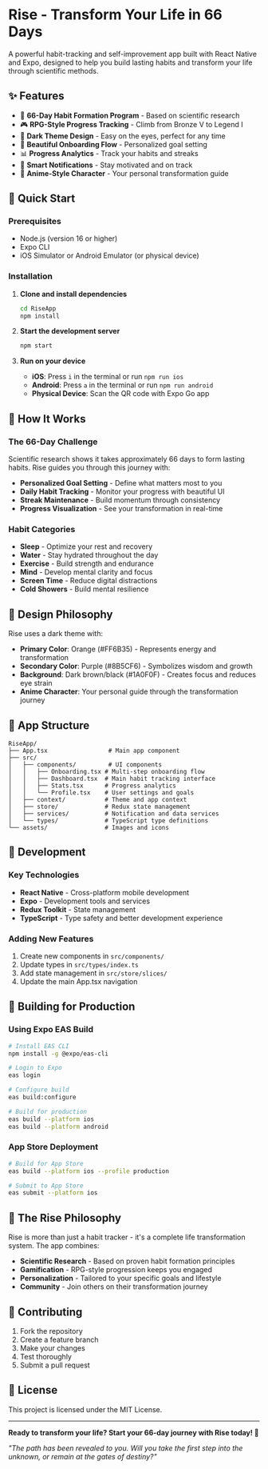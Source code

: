 # Rise - Transform Your Life in 66 Days

A powerful habit-tracking and self-improvement app built with React Native and Expo, designed to help you build lasting habits and transform your life through scientific methods.

## ✨ Features

- 🎯 **66-Day Habit Formation Program** - Based on scientific research
- 🎮 **RPG-Style Progress Tracking** - Climb from Bronze V to Legend I
- 🌙 **Dark Theme Design** - Easy on the eyes, perfect for any time
- 📱 **Beautiful Onboarding Flow** - Personalized goal setting
- 📊 **Progress Analytics** - Track your habits and streaks
- 🔔 **Smart Notifications** - Stay motivated and on track
- 🎨 **Anime-Style Character** - Your personal transformation guide

## 🚀 Quick Start

### Prerequisites

- Node.js (version 16 or higher)
- Expo CLI
- iOS Simulator or Android Emulator (or physical device)

### Installation

1. **Clone and install dependencies**
   ```bash
   cd RiseApp
   npm install
   ```

2. **Start the development server**
   ```bash
   npm start
   ```

3. **Run on your device**
   - **iOS**: Press `i` in the terminal or run `npm run ios`
   - **Android**: Press `a` in the terminal or run `npm run android`
   - **Physical Device**: Scan the QR code with Expo Go app

## 🎯 How It Works

### The 66-Day Challenge
Scientific research shows it takes approximately 66 days to form lasting habits. Rise guides you through this journey with:

- **Personalized Goal Setting** - Define what matters most to you
- **Daily Habit Tracking** - Monitor your progress with beautiful UI
- **Streak Maintenance** - Build momentum through consistency
- **Progress Visualization** - See your transformation in real-time

### Habit Categories
- **Sleep** - Optimize your rest and recovery
- **Water** - Stay hydrated throughout the day
- **Exercise** - Build strength and endurance
- **Mind** - Develop mental clarity and focus
- **Screen Time** - Reduce digital distractions
- **Cold Showers** - Build mental resilience

## 🎨 Design Philosophy

Rise uses a dark theme with:
- **Primary Color**: Orange (#FF6B35) - Represents energy and transformation
- **Secondary Color**: Purple (#8B5CF6) - Symbolizes wisdom and growth
- **Background**: Dark brown/black (#1A0F0F) - Creates focus and reduces eye strain
- **Anime Character**: Your personal guide through the transformation journey

## 📱 App Structure

```
RiseApp/
├── App.tsx                 # Main app component
├── src/
│   ├── components/         # UI components
│   │   ├── Onboarding.tsx # Multi-step onboarding flow
│   │   ├── Dashboard.tsx  # Main habit tracking interface
│   │   ├── Stats.tsx      # Progress analytics
│   │   └── Profile.tsx    # User settings and goals
│   ├── context/           # Theme and app context
│   ├── store/             # Redux state management
│   ├── services/          # Notification and data services
│   └── types/             # TypeScript type definitions
└── assets/                # Images and icons
```

## 🔧 Development

### Key Technologies
- **React Native** - Cross-platform mobile development
- **Expo** - Development tools and services
- **Redux Toolkit** - State management
- **TypeScript** - Type safety and better development experience

### Adding New Features
1. Create new components in `src/components/`
2. Update types in `src/types/index.ts`
3. Add state management in `src/store/slices/`
4. Update the main App.tsx navigation

## 📱 Building for Production

### Using Expo EAS Build
```bash
# Install EAS CLI
npm install -g @expo/eas-cli

# Login to Expo
eas login

# Configure build
eas build:configure

# Build for production
eas build --platform ios
eas build --platform android
```

### App Store Deployment
```bash
# Build for App Store
eas build --platform ios --profile production

# Submit to App Store
eas submit --platform ios
```

## 🎯 The Rise Philosophy

Rise is more than just a habit tracker - it's a complete life transformation system. The app combines:

- **Scientific Research** - Based on proven habit formation principles
- **Gamification** - RPG-style progression keeps you engaged
- **Personalization** - Tailored to your specific goals and lifestyle
- **Community** - Join others on their transformation journey

## 🤝 Contributing

1. Fork the repository
2. Create a feature branch
3. Make your changes
4. Test thoroughly
5. Submit a pull request

## 📄 License

This project is licensed under the MIT License.

---

**Ready to transform your life? Start your 66-day journey with Rise today! 🚀**

*"The path has been revealed to you. Will you take the first step into the unknown, or remain at the gates of destiny?"* 